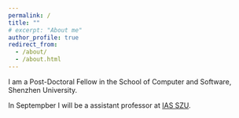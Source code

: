```yaml
---
permalink: /
title: ""
# excerpt: "About me"
author_profile: true
redirect_from: 
  - /about/
  - /about.html
---
```


I am a Post-Doctoral Fellow in the School of Computer and Software, Shenzhen University. 

In Septempber I will be a assistant professor at [IAS SZU](https://ias.szu,eduu.cn).
